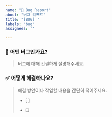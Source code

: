 ```yaml
---
name: "🐞 Bug Report"
about: "버그 리포트"
title: "[BUG] "
labels: "bug"
assignees: ''

---
```


### 🐛 어떤 버그인가요?
> 버그에 대해 간결하게 설명해주세요.


### ✅ 어떻게 해결하나요?
> 해결 방안이나 작업할 내용을 간단히 적어주세요.
> - [ ]
> - [ ]